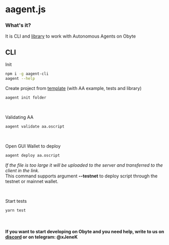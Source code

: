 # aagent.js
### What's it?
It is CLI and [library](https://github.com/olabs-org/aagent.js) to work with Autonomous Agents on Obyte

## CLI
Init
```bash
npm i -g aagent-cli
aagent --help
```

Create project from [template](template) (with AA example, tests and library)
```bash
aagent init folder
```
<br>

Validating AA
```bash
aagent validate aa.oscript
```
<br>

Open GUI Wallet to deploy
```bash
aagent deploy aa.oscript
```
*If the file is too large it will be uploaded to the server and transferred to the client in the link.* <br>
This command supports argument **--testnet** to deploy script through the testnet or mainnet wallet.

<br>

Start tests
```bash
yarn test
```

<br>

#### If you want to start developing on Obyte and you need help, write to us on [discord](https://obyte.org/discord) or on telegram: @xJeneK

